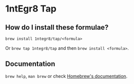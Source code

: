 # 1ntEgr8 Tap

## How do I install these formulae?

`brew install 1ntegr8/tap/<formula>`

Or `brew tap 1ntegr8/tap` and then `brew install <formula>`.

## Documentation

`brew help`, `man brew` or check [Homebrew's documentation](https://docs.brew.sh).
